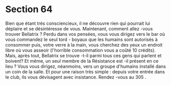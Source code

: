 # Section 64

Bien que étant très consciencieux, il ne découvre rien qui
pourrait lui déplaire et se désintéresse de vous. Maintenant,
comment allez -vous trouver Bellatrix ? Perdu dans vos pensées,
vous vous dirigez vers le bar où vous commandez le seul tord -
boyaux que les humains sont autorisés à consommer puis, votre
verre à la main, vous cherchez des yeux un endroit libre où vous
asseoir (l'horrible consommation vous a coûté 10 crédits). Mais,
après tout, Bellatrix se trouve -t-il parmi tous ces gens qui parlent
et boivent? Et même, un seul membre de la Résistance est -il
présent en ce lieu ? Vous vous dirigez, néanmoins, vers un
groupe d'humains installé dans un coin de la salle. Et pour une
raison très simple : depuis votre entrée dans le club, ils vous
dévisagent avec insistance. Rendez -vous au 305 .